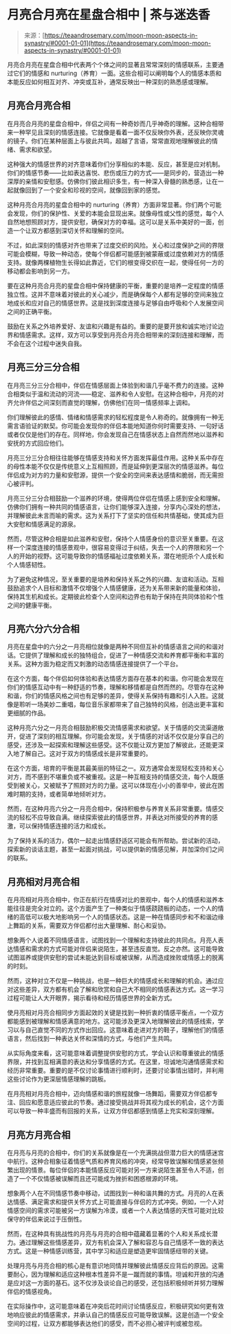 <!--yml

category: 未分类

date: 2024-06-12 18:23:29

-->

# 月亮合月亮在星盘合相中 | 茶与迷迭香

> 来源：[https://teaandrosemary.com/moon-moon-aspects-in-synastry/#0001-01-01](https://teaandrosemary.com/moon-moon-aspects-in-synastry/#0001-01-01)

月亮合月亮在星盘合相中代表两个个体之间的显著且常常深刻的情感联系，主要通过它们的情感和 nurturing（养育）一面。这些合相可以阐明每个人的情感本质和本能反应如何相互对齐、冲突或互补，通常反映出一种深刻的熟悉感或理解。

## 月亮合月亮合相

在月亮合月亮的星盘合相中，伴侣之间有一种奇妙而几乎神奇的理解。这种合相带来一种罕见且深刻的情感连接。它就像是看着一面不仅反映你外表，还反映你灵魂的镜子。你们在某种层面上与彼此共鸣，超越了言语，常常直观地理解彼此的情绪、需求和欲望。

这种强大的情感世界的对齐意味着你们分享相似的本能、反应，甚至是应对机制。你们的情感节奏——比如表达喜悦、悲伤或压力的方式——是同步的，营造出一种深厚的亲情和安慰感。仿佛你们彼此相识多生，有一种深入骨髓的熟悉感，让在一起就像回到了一个安全和珍视的空间，就像回到家的感觉。

这种月亮合月亮的星盘合相中的 nurturing（养育）方面非常显著。你们两个可能会发现，你们的保护性、关爱的本能会显现出来。就像母性或父性的感觉，每个人自然地想照顾对方，提供安慰，确保对方的幸福。这可以是关系中美好的一面，创造一个让双方都感到深切关怀和理解的空间。

不过，如此深刻的情感对齐也带来了过度交织的风险。关心和过度保护之间的界限可能会模糊，导致一种动态，使每个伴侣都可能感到被蒙蔽或过度依赖对方的情感支持。就像两棵植物生长得如此靠近，它们的根变得交织在一起，使得任何一方的移动都会影响到另一方。

要在这种月亮合月亮的星盘合相中保持健康的平衡，重要的是培养一定程度的情感独立性。这并不意味着对彼此的关心减少，而是确保每个人都有足够的空间来独立地成长和应对自己的情感世界。这是找到深度连接与足够自由呼吸和个人发展空间之间的正确平衡。

鼓励在关系之外培养爱好、友谊和兴趣是有益的。重要的是要开放和诚实地讨论边界和情感需求。这样，双方可以享受到月亮合月亮合相带来的深刻连接和理解，而不会在这个过程中迷失自我。

## 月亮三分三分合相

在月亮三分三分合相中，伴侣在情感层面上体验到和谐几乎毫不费力的连接。这种合相类似于温和流动的河流——稳定、滋养和令人安慰。在这种合相中，月亮的对齐允许伴侣之间深刻而直觉的理解，仿佛他们在同一情感频率上调和。

你们理解彼此的感情、情绪和情感需求的轻松程度是令人称奇的。就像拥有一种无需言语验证的默契。你可能会发现你的伴侣本能地知道你何时需要支持、一句好话或者仅仅是他们的存在。同样地，你会发现自己在情感状态上自然而然地以滋养和安抚的方式回应他们。

月亮三分三分合相往往能够在情感支持和关怀方面发挥最佳作用。这种关系中存在的母性本能不仅仅是传统意义上互相照顾，而是延伸到更深层次的情感滋养。每位伴侣成为对方的力量和安慰源，提供一个安全的空间来表达感情和脆弱，而无需担心被评判。

月亮三分三分合相鼓励一个滋养的环境，使得两位伴侣在情感上感到安全和理解。仿佛你们拥有一种共同的情感语言，让你们能够深入连接，分享内心深处的想法，并理解彼此未言而喻的需求。这为关系打下了坚实的信任和共情基础，使其成为巨大安慰和情感满足的源泉。

然而，尽管这种合相是如此滋养和安慰，保持个人情感身份的意识至关重要。在这样一个深度连接的情感景观中，很容易变得过于纠结，失去一个人的界限和另一个人的开始的视野。这可能导致你的情感福祉过度依赖关系，潜在地扼杀个人成长和个人情感韧性。

为了避免这种情况，至关重要的是培养和保持关系之外的兴趣、友谊和活动。互相鼓励追求个人目标和激情不仅增强个人情感健康，还为关系带来新的能量和体验，保持其生机和成长。定期彼此检查个人空间和边界也有助于保持在共同体验和个性之间的健康平衡。

## 月亮六分六分合相

月亮在星盘中的六分之一月亮相位就像是两种不同但互补的情感语言之间的和谐对话。它提供了理解和成长的独特组合，促进了一种情感交流和养育都平衡和丰富的关系。这种方面为稳定而又刺激的动态情感连接提供了一个平台。

在这个方面，每个伴侣如何体验和表达情感方面存在基本的和谐。你可能会发现在你们的情感互动中有一种舒适的节奏，理解和移情都是自然而然的。尽管存在这种和谐，你们的情感风格之间也有足够的差异，使得关系保持有趣和引人入胜。这就像是聆听一场美妙二重唱，每位音乐家都带来了自己独特的风格，创造出更丰富和更细腻的作品。

这种月亮六分之一月亮合相鼓励积极交流情感需求和欲望。关于情感的交流渠道敞开，促进了深刻的相互理解。你可能会发现，关于情感的对话不仅仅是分享自己的感受，还涉及一起探索和理解这些感受。这不仅能让双方更加了解彼此，还能更深入地了解自己。这对于双方的情感成长是非常重要的。

在这个方面，培育的平衡是其最美丽的特征之一。双方通常会发现轻松支持和关心对方，而不感到不堪重负或不被重视。这是一种互相支持的情感交流，每个人既感受到被关心，又被赋予了照顾对方的力量。这可以体现在小小的善举中，彼此在困难时期的支持，或者简单地倾听对方。

然而，在这种月亮六分之一月亮合相中，保持积极参与养育关系非常重要。情感交流的轻松不应导致自满。继续探索彼此的情感世界，并表达对所接受的养育的感激，可以保持情感连接的活力和成长。

为了保持关系的活力，偶尔一起走出情感舒适区可能会有所帮助。尝试新的活动，探索新的谈话主题，甚至一起面对挑战，可以提供新的情感见解，并加深你们之间的联系。

## 月亮相对月亮合相

在月亮相对月亮合相中，你正在航行在情感对比的景观中，每个人的情感和滋养本能往往是完全对立的。这个方面产生了一种类似于情感跷跷板的动态，一个人的情绪的高低可以极大地影响另一个人的情感状态。这是一种在情感同步和不和谐边缘上舞蹈的关系，需要双方伴侣都付出大量理解、耐心和妥协。

想象两个人说着不同情感语言，试图找到一个理解和支持彼此的共同点。月亮人表达情感和需求的方式可能对伴侣来说陌生，甚至违反直觉。反之亦然。这可能导致试图滋养或提供安慰的尝试未能达到目标或被误解，从而造成挫败或情感上的脱离的时刻。

然而，这种对立不仅是一种挑战，也是一种巨大的情感成长和理解的机会。通过应对这些差异，双方都有机会了解和欣赏和自己大不相同的情感表达方式。这一学习过程可能让人大开眼界，揭示看待和经历情感世界的全新方式。

使月亮相对月亮合相同步方面起效的关键是找到一种折衷的情感平衡点，一个双方都能感到被理解和情感满意的地方。这可能涉及更深入地理解彼此的情感线索，学习以与自己直觉不同的方式作出回应。这意味着走进对方的鞋子，理解他们的情感语言，然后找到一种表达关怀和深情的方式，与他们产生共鸣。

从实际角度来看，这可能意味着调整提供安慰的方式，学会认识和尊重彼此的情感界限，并找到互相满意的表达和分享情感的方式。在这里，坦诚地沟通情感需求和经历非常重要。重要的是不仅讨论事情进行顺利时，还要讨论事情出错时，并利用这些讨论作为更深层情感理解的跳板。

在月亮相对月亮合相中，迈向情感和谐的旅程就像一场舞蹈，需要双方伴侣都专注、回应和愿意适应彼此的节奏。通过接受挑战并将其视为成长的机会，这个方面可以导致一种丰盛而有回报的关系，让双方伴侣都感到情感上充实和深刻理解。

## 月亮方月亮合相

在月亮与月亮的合相中，你们的关系就像是在一个充满挑战但潜力巨大的情感迷宫中航行。这种合相象征着情感气质和养育风格的冲突，经常导致误解和情感紧张频繁出现的情景。每位伴侣的本能情感反应可能对另一方来说陌生甚至令人不适，创造了一个不仅情感被误解而且还可能成为挫折和困惑根源的环境。

想象两个人在不同情感节奏中移动，试图找到一种和谐共舞的方式。月亮的人在表达情感、满足需求和提供关怀方式上可能直接与伴侣的方式冲突。例如，一个人对情感空间的需求可能被另一方误解为冷漠，或者一个人表达情感的天性可能对比较保守的伴侣来说过于压倒性。

然而，在这种具有挑战性的月亮与月亮的合相中蕴藏着显著的个人和关系成长潜力。通过理解这些情感差异，双方有机会深入了解和容忍与自己情感不一致的表达方式。这是一种情感训练营，其中学习和适应是塑造更牢固情感纽带的关键。

处理月亮与月亮合相的核心是有意识地同情并理解彼此情感反应背后的原因。这需要耐心，因为理解和适应这种根本性差异不是一蹴而就的事情。坦诚和开放的沟通是应对这一方面的基石。这不仅涉及谈论自己的感受，还包括积极倾听并努力理解伴侣的情感视角。

在实际操作中，这可能意味着在冲突后花时间讨论情感反应，积极研究如何更有效地响应彼此的情感需求，并承认自己的情感反应可能导致误解。这是创造一个安全空间的过程，让双方都能够表达他们的感受，而不必担心被评判或被忽视。
